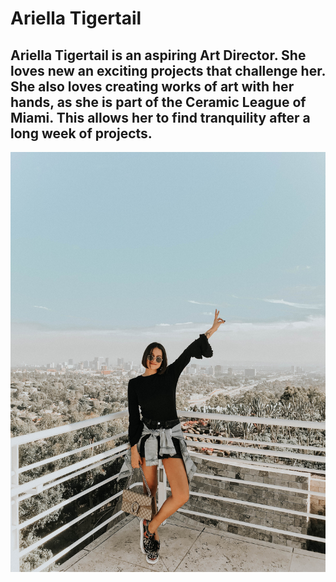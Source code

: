 # Ariella Tigertail

## Ariella Tigertail is an aspiring Art Director. She loves new an exciting projects that challenge her. She also loves creating works of art with her hands, as she is part of the Ceramic League of Miami. This allows her to find tranquility after a long week of projects. 


![Image](https://github.com/ariellatigertail/CIM540/blob/master/hw/biography.jpg)
